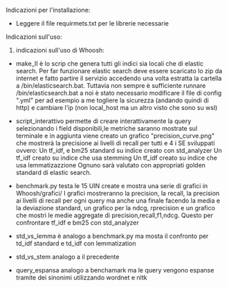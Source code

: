 
Indicazioni per l'installazione:
- Leggere il file requirmets.txt per le librerie necessarie

Indicazioni sull'uso:

1) indicazioni sull'uso di Whoosh:
- make_II è lo scrip che genera tutti gli indici sia locali che di elastic search. Per far funzionare elastic search deve essere scaricato lo zip da internet e fatto partire il servizio accedendo una volta estratta la cartella a /bin/elasticsearch.bat.
Tuttavia non sempre è sufficiente runnare  /bin/elasticsearch.bat a noi è stato necessario modificare il file di config ".yml" per ad esempio a me togliere la sicurezza (andando quindi di http) e cambiare l'ip (non local_host ma un altro visto che sono su wsl)

- script_interattivo permette di creare interattivamente la query selezionando i field disponibili,le metriche saranno mostrate sul terminale e in aggiunta viene creato un grafico "precision_curve.png" che mostrerà la precisione ai livelli di recall per tutti e 4 i SE sviluppati ovvero:
Un tf_idf, e bm25 standard su indice creato con std_analyzer
Un tf_idf creato su indice che usa stemming
Un tf_idf creato su indice che usa lemmatizazzione
Ognuno sarà valutato con appropriati golden standard di elastic search.

- benchmark.py  testa le 15 UIN create e mostra una serie di grafici in Whoosh/grafici/ 
 I grafici mostreranno la precision, la recall, la precision ai livelli di recall per ogni query ma anche una finale facendo la media e la deviazione standard, un grafico per la ndcg, rprecision e un grafico che mostri le medie aggregate di precision,recall,f1,ndcg.
 Questo per confrontare tf_idf e bm25 con std_analyzer

-  std_vs_lemma è analogo a benchmark.py ma mosta il confronto per td_idf standard e td_idf con lemmatization

- std_vs_stem analogo a il precedente

- query_espansa analogo a benchamark ma le query vengono espanse tramite dei sinonimi utilizzando wordnet e nltk